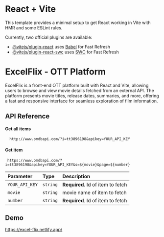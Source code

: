 # React + Vite

This template provides a minimal setup to get React working in Vite with HMR and some ESLint rules.

Currently, two official plugins are available:

- [@vitejs/plugin-react](https://github.com/vitejs/vite-plugin-react/blob/main/packages/plugin-react/README.md) uses [Babel](https://babeljs.io/) for Fast Refresh
- [@vitejs/plugin-react-swc](https://github.com/vitejs/vite-plugin-react-swc) uses [SWC](https://swc.rs/) for Fast Refresh


# ExcelFlix - OTT Platform

ExcelFlix is a front-end OTT platform built with React and Vite, allowing users to browse and view movie details fetched from an external API. The platform presents movie titles, release dates, summaries, and more, offering a fast and responsive interface for seamless exploration of film information.

## API Reference

#### Get all items

```http
  http://www.omdbapi.com/?i=tt3896198&apikey=YOUR_API_KEY
```

#### Get item

```http
 https://www.omdbapi.com/?i=tt3896198&apikey=YOUR_API_KEY&s=${movie}&page=${number}
```

| Parameter | Type     | Description                       |
| :-------- | :------- | :-------------------------------- |
| `YOUR_API_KEY`      | `string` | **Required**. Id of item to fetch |
| `movie`       | `string` | movie name of item to fetch |
| `number`    | `string` | **Required**. Id of item to fetch |


## Demo

https://excel-flix.netlify.app/
